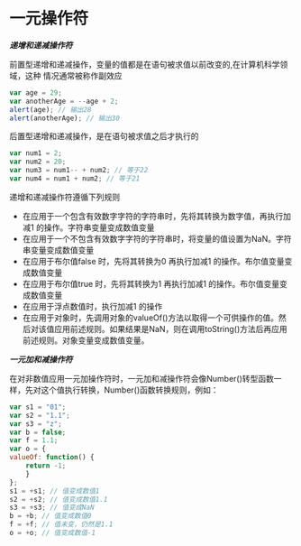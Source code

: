 # 一元操作符

***递增和递减操作符***

前置型递增和递减操作，变量的值都是在语句被求值以前改变的,在计算机科学领域，这种
情况通常被称作副效应

```javascript
var age = 29;
var anotherAge = --age + 2;
alert(age); // 输出28
alert(anotherAge); // 输出30
```

后置型递增和递减操作，是在语句被求值之后才执行的

```javascript
var num1 = 2;
var num2 = 20;
var num3 = num1-- + num2; // 等于22
var num4 = num1 + num2; // 等于21
```

递增和递减操作符遵循下列规则

* 在应用于一个包含有效数字字符的字符串时，先将其转换为数字值，再执行加减1 的操作。字符串变量变成数值变量
* 在应用于一个不包含有效数字字符的字符串时，将变量的值设置为NaN。字符串变量变成数值变量
* 在应用于布尔值false 时，先将其转换为0 再执行加减1 的操作。布尔值变量变成数值变量
* 在应用于布尔值true 时，先将其转换为1 再执行加减1 的操作。布尔值变量变成数值变量
* 在应用于浮点数值时，执行加减1 的操作
* 在应用于对象时，先调用对象的valueOf()方法以取得一个可供操作的值。然后对该值应用前述规则。如果结果是NaN，则在调用toString()方法后再应用前述规则。对象变量变成数值变量。

***一元加和减操作符***

在对非数值应用一元加操作符时，一元加和减操作符会像Number()转型函数一样，先对这个值执行转换，Number()函数转换规则，例如：

```javascript
var s1 = "01";
var s2 = "1.1";
var s3 = "z";
var b = false;
var f = 1.1;
var o = {
valueOf: function() {
	return -1;
	}
};
s1 = +s1; // 值变成数值1
s2 = +s2; // 值变成数值1.1
s3 = +s3; // 值变成NaN
b = +b; // 值变成数值0
f = +f; // 值未变，仍然是1.1
o = +o; // 值变成数值-1
```





